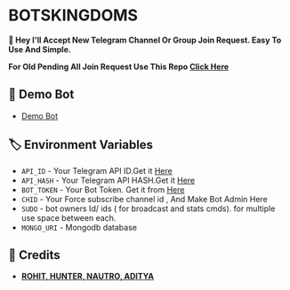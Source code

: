 # BOTSKINGDOMS

**👾 Hey I'll Accept New Telegram Channel Or Group Join Request. Easy To Use And Simple.**

**For Old Pending All Join Request Use This Repo [Click Here](https://github.com/VJBots/VJ-Join-Request-Acceptor-Bot)**

## 🚀 Demo Bot
- [Demo Bot](https://youtube.com/@TechVJ)

## 🏷 Environment Variables
  - `API_ID` - Your Telegram API ID.Get it [Here](my.telegram.org)
  - `API_HASH` - Your Telegram API HASH.Get it [Here](my.telegram.org)
  - `BOT_TOKEN` - Your Bot Token. Get it from [Here](https://t.me/BotFather)
  - `CHID` - Your Force subscribe channel id , And Make Bot Admin Here
  - `SUDO` - bot owners Id/ ids ( for broadcast and stats cmds). for multiple use space between each.
  - `MONGO_URI` - Mongodb database 
## 💫 Credits
 
 - <b>[ROHIT, HUNTER, NAUTRO, ADITYA](https://t.me/BOTSKINGDOMS)</b>

